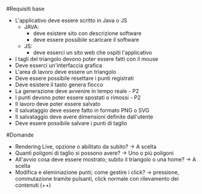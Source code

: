 #Requisiti base

- L'applicativo deve essere scritto in Java o JS
	- JAVA:
		- deve esistere sito con descrizione software
		- deve essere possibile scaricare il software
	- JS:
		- deve esserci un sito web che ospiti l'applicativo
- I tagli del triangolo devono poter essere fatti con il mouse
- Deve esserci un'interfaccia grafica
- L'area di lavoro deve essere un triangolo
- Deve essere possibile resettare i punti registrati
- Deve esistere il tasto genera fiocco
- La generazione deve avvenire in tempo reale - P2
- I punti devono poter essere spostati o rimossi - P2
- Il lavoro deve poter essere salvato
- Il salvataggio deve essere fatto in formato PNG o SVG
- Il salvataggio deve avere dimensioni definite dall'utente 
- Deve essere possibile salvare i punti di taglio



#Domande
- Rendering Live, opzione o abilitato da subito? -> A scelta
- Quanti poligoni di taglio si possono avere? -> Uno o più poligoni
- All'avvio cosa deve essere mostrato; subito il triangolo o una home? -> A scelta
- Modifica e eleminiazione punti; come gestire i click? -> pressione, commutazione tramite pulsanti, click normale con rilevamento dei contenuti (++)

